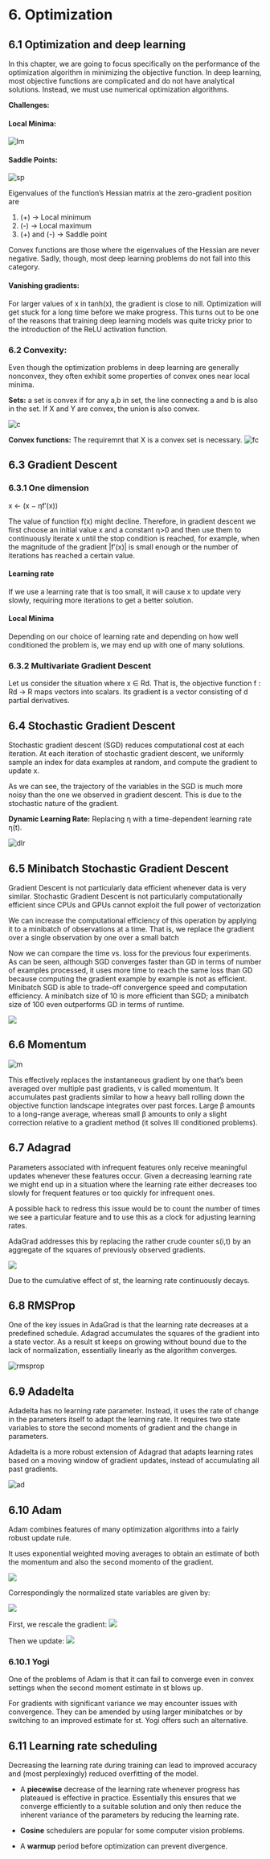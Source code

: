 # 6. Optimization

## 6.1 Optimization and deep learning
In this chapter, we are going to focus specifically on the performance of the optimization algorithm in minimizing the objective function. In deep learning, most objective functions are complicated and do not have analytical solutions. Instead, we must use numerical optimization algorithms.

**Challenges:**
#### Local Minima:

![lm](imgs/local_minima.png)

#### Saddle Points:

![sp](imgs/saddle.png)

Eigenvalues of the function’s Hessian matrix at the zero-gradient position  are
1. (+) -> Local minimum
2. (-) -> Local maximum
3. (+) and (-) -> Saddle point

Convex functions are those where the eigenvalues of the Hessian are never negative. Sadly, though, most deep learning problems do not fall into this category.

#### Vanishing gradients:

For larger values of x in tanh(x), the gradient is close to nill. Optimization will get stuck for a long time before we make progress. This turns out to be one of the reasons that training deep learning models was quite tricky prior to the introduction of the ReLU activation function.

### 6.2 Convexity:
Even though the optimization problems in deep learning are generally nonconvex, they often exhibit some properties of convex ones near local minima.

**Sets:**  a set is convex if for any a,b in set, the line connecting a and b is also in the set. If X and Y are convex, the union is also convex.

![c](imgs/convex.png)

**Convex functions:** The requiremnt that X is a convex set is necessary.
![fc](imgs/fconvex.png)

## 6.3 Gradient Descent
### 6.3.1 One dimension

x ← (x − ηf′(x))

The value of function f(x) might decline. Therefore, in gradient descent we first choose an initial value x and a constant η>0 and then use them to continuously iterate x until the stop condition is reached, for example, when the magnitude of the gradient |f′(x)| is small enough or the number of iterations has reached a certain value.

#### Learning rate
If we use a learning rate that is too small, it will cause x to update very slowly, requiring more iterations to get a better solution.

#### Local Minima
Depending on our choice of learning rate and depending on how well conditioned the problem is, we may end up with one of many solutions.

### 6.3.2 Multivariate Gradient Descent
Let us consider the situation where x ∈ Rd. That is, the objective function f : Rd → R maps vectors into scalars. Its gradient is a vector consisting of d partial derivatives.

## 6.4 Stochastic Gradient Descent
Stochastic gradient descent (SGD) reduces computational cost at each iteration. At each iteration of stochastic gradient descent, we uniformly sample an index for data examples at random, and compute the gradient to update x.

As we can see, the trajectory of the variables in the SGD is much more noisy than the one we observed in gradient descent. This is due to the stochastic nature of the gradient.

**Dynamic Learning Rate:** Replacing η with a time-dependent learning rate η(t).

![dlr](imgs/dlr.png)

## 6.5 Minibatch Stochastic Gradient Descent
Gradient Descent is not particularly data efficient whenever data is very similar. Stochastic Gradient Descent is not particularly computationally efficient since CPUs and GPUs cannot exploit the full power of vectorization

We can increase the computational efficiency of this operation by applying it to a minibatch of observations at a time. That is, we replace the gradient over a single observation by one over a small batch

Now we can compare the time vs. loss for the previous four experiments. As can be seen, although SGD converges faster than GD in terms of number of examples processed, it uses more time to reach the same loss than GD because computing the gradient example by example is not as efficient. Minibatch SGD is able to trade-off convergence speed and computation efficiency. A minibatch size of 10 is more efficient than SGD; a minibatch size of 100 even outperforms GD in terms of runtime.

![](imgs/time.png)

## 6.6 Momentum

![m](imgs/momentum.png)

This effectively replaces the instantaneous gradient by one that’s been averaged over multiple past gradients, v is called momentum. It accumulates past gradients similar to how a heavy ball rolling down the objective function landscape integrates over past forces. Large β amounts to a long-range average, whereas small β amounts to only a slight correction relative to a gradient method (it solves Ill conditioned problems).

## 6.7 Adagrad

Parameters associated with infrequent features only receive meaningful updates whenever these features occur. Given a decreasing learning rate we might end up in a situation where the learning rate either decreases too slowly for frequent features or too quickly for infrequent ones.

A possible hack to redress this issue would be to count the number of times we see a particular feature and to use this as a clock for adjusting learning rates.

AdaGrad addresses this by replacing the rather crude counter s(i,t)
by an aggregate of the squares of previously observed gradients.

![](imgs/adagrad.png)

Due to the cumulative effect of st, the learning rate continuously decays.

## 6.8 RMSProp

One of the key issues in AdaGrad is that the learning rate decreases at a predefined schedule. Adagrad accumulates the squares of the gradient into a state vector. As a result st keeps on growing without bound due to the lack of normalization, essentially linearly as the algorithm converges.

![rmsprop](imgs/rmsprop.png)

## 6.9 Adadelta

Adadelta has no learning rate parameter. Instead, it uses the rate of change in the parameters itself to adapt the learning rate. It requires two state variables to store the second moments of gradient and the change in parameters.

Adadelta is a more robust extension of Adagrad that adapts learning rates based on a moving window of gradient updates, instead of accumulating all past gradients.

![ad](imgs/adadelta.png)

## 6.10 Adam
Adam combines features of many optimization algorithms into a fairly robust update rule.

It uses exponential weighted moving averages to obtain an estimate of both the momentum and also the second momento of the gradient.

![](imgs/adam1.png)

Correspondingly the normalized state variables are given by:

![](imgs/adam2.png)

First, we rescale the gradient: ![](imgs/adam3.png)

Then we update:
![](imgs/adam4.png)

### 6.10.1 Yogi

One of the problems of Adam is that it can fail to converge even in convex settings when the second moment estimate in st blows up.

For gradients with significant variance we may encounter issues with convergence. They can be amended by using larger minibatches or by switching to an improved estimate for st. Yogi offers such an alternative.

## 6.11 Learning rate scheduling

Decreasing the learning rate during training can lead to improved accuracy and (most perplexingly) reduced overfitting of the model.

* A **piecewise** decrease of the learning rate whenever progress has plateaued is effective in practice. Essentially this ensures that we converge efficiently to a suitable solution and only then reduce the inherent variance of the parameters by reducing the learning rate.

* **Cosine** schedulers are popular for some computer vision problems.

* A **warmup** period before optimization can prevent divergence.

